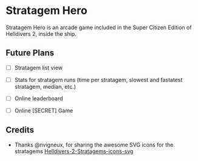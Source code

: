 # Stratagem Hero
Stratagem Hero is an arcade game included in the Super Citizen Edition of Helldivers 2, inside the ship.

## Future Plans
* [ ] Stratagem list view
* [ ] Stats for stratagem runs (time per stratagem, slowest and fastatest stratagem, median, etc.)
* [ ] Online leaderboard
* [ ] Online [SECRET] Game



## Credits
* Thanks @nvigneux, for sharing the awesome SVG icons for the stratagems [Helldivers-2-Stratagems-icons-svg](https://github.com/nvigneux/Helldivers-2-Stratagems-icons-svg)
